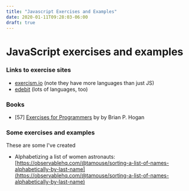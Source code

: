 ```yaml
---
title: "Javascript Exercises and Examples"
date: 2020-01-11T09:28:03-06:00
draft: true
---
```


# JavaScript exercises and examples

### Links to exercise sites

* [exercism.io](https://exercism.io/tracks/javascript) \(note they have more languages than just JS\)
* [edebit](https://edabit.com/challenges) \(lots of languages, too\)

### Books

* \[57\] [Exercises for Programmers](https://pragprog.com/book/bhwb/exercises-for-programmers) by by Brian P. Hogan

### Some exercises and examples

These are some I've created

* Alphabetizing a list of women astronauts: [https://observablehq.com/@tamouse/sorting-a-list-of-names-alphabetically-by-last-name](https://observablehq.com/@tamouse/sorting-a-list-of-names-alphabetically-by-last-name)

